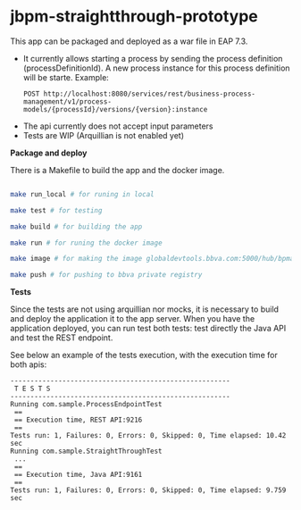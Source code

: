 # jbpm-straightthrough-prototype

This app can be packaged and deployed as a war file in EAP 7.3.

- It currently allows starting a process by sending the process definition (processDefinitionId). A new process instance for this process definition will be starte. Example:
    ````
    POST http://localhost:8080/services/rest/business-process-management/v1/process-models/{processId}/versions/{version}:instance
    ````
- The api currently does not accept input parameters 
- Tests are WIP (Arquillian is not enabled yet)

**Package and deploy**

There is a Makefile to build the app and the docker image.

```sh

make run_local # for runing in local

make test # for testing

make build # for building the app

make run # for runing the docker image

make image # for making the image globaldevtools.bbva.com:5000/hub/bpmaas/custom/orchestrator:latest

make push # for pushing to bbva private registry


```


**Tests**

Since the tests are not using arquillian nor mocks, it is necessary to build and deploy the application it to the app server. When you have the application deployed, you can run test both tests: test directly the Java API and test the REST endpoint. 

See below an example of the tests execution, with the execution time for both apis:
````
-------------------------------------------------------
 T E S T S
-------------------------------------------------------
Running com.sample.ProcessEndpointTest
 ==
 == Execution time, REST API:9216
 ==
Tests run: 1, Failures: 0, Errors: 0, Skipped: 0, Time elapsed: 10.42 sec
Running com.sample.StraightThroughTest
 ... 
 ==
 == Execution time, Java API:9161
 ==
Tests run: 1, Failures: 0, Errors: 0, Skipped: 0, Time elapsed: 9.759 sec
````



